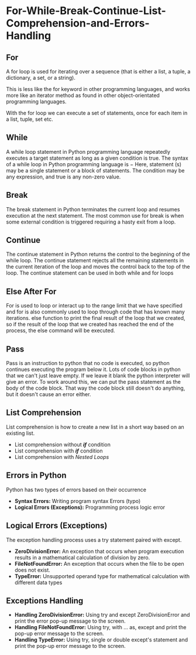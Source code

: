 # For-While-Break-Continue-List-Comprehension-and-Errors-Handling

## For
A for loop is used for iterating over a sequence (that is either a list, a tuple, a dictionary, a set, or a string).

This is less like the for keyword in other programming languages, and works more like an iterator method as found in other object-orientated programming languages.

With the for loop we can execute a set of statements, once for each item in a list, tuple, set etc.

## While
A while loop statement in Python programming language repeatedly executes a target statement as long as a given condition is true. The syntax of a while loop in Python programming language is − Here, statement (s) may be a single statement or a block of statements. The condition may be any expression, and true is any non-zero value.

## Break
The break statement in Python terminates the current loop and resumes execution at the next statement. The most common use for break is when some external condition is triggered requiring a hasty exit from a loop.

## Continue
The continue statement in Python returns the control to the beginning of the while loop. The continue statement rejects all the remaining statements in the current iteration of the loop and moves the control back to the top of the loop. The continue statement can be used in both while and for loops

## Else After For
For is used to loop or interact up to the range limit that we have specified and for is also commonly used to loop through code that has known many iterations. else function to print the final result of the loop that we created, so if the result of the loop that we created has reached the end of the process, the else command will be executed.

## Pass
Pass is an instruction to python that no code is executed, so python continues executing the program below it. Lots of code blocks in python that we can't just leave empty. If we leave it blank the python interpreter will give an error. To work around this, we can put the pass statement as the body of the code block. That way the code block still doesn't do anything, but it doesn't cause an error either.

## List Comprehension
List comprehension is how to create a new list in a short way based on an existing list.
- List comprehension without ***if*** condition
- List comprehension with ***if*** condition
- List comprehension with *Nested Loops*

## Errors in Python
Python has two types of errors based on their occurrence
- **Syntax Errors:**
  Writing program syntax Errors (typo)
- **Logical Errors (Exceptions):**
  Programming process logic error

## Logical Errors (Exceptions) 
The exception handling process uses a try statement paired with except.
- **ZeroDivisionError:**
  An exception that occurs when program execution results in a mathematical calculation of division by zero.
- **FileNotFoundError:**
  An exception that occurs when the file to be open does not exist.
- **TypeError:**
  Unsupported operand type for mathematical calculation with different data types  
  
## Exceptions Handling
- **Handling ZeroDivisionError:**
  Using try and except ZeroDivisionError and print the error pop-up message to the screen.
- **Handling FileNotFoundError:**
  Using try, with ... as, except and print the pop-up error message to the screen.
- **Handling TypeError:**
  Using try, single or double except's statement and print the pop-up error message to the screen.
